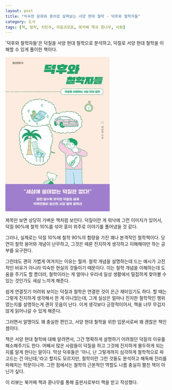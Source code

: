 ```yaml
---
layout: post
title: "익숙한 문화와 용어로 살펴보는 서양 현대 철학 - 덕후와 철학자들"
category: 도서
tags: [책, 철학, 차민주, 자음과모음, 북카페 책과 콩나무, 서평]
---
```


'덕후와 철학자들'은
덕질을 서양 현대 철학으로 분석하고,
덕질로 서양 현대 철학을 이해할 수 있게 풀이한 책이다.

![표지](/images/geek-and-philosopher-book-h480.jpg)

제목만 보면 상당히 가벼운 책처럼 보인다.
덕질이란 게 워낙에 그런 이미지가 있어서,
덕질 90%에 철학 10%를 섞어 흥미 위주로 이야기를 풀어냈을 것 같다.

그러나, 실제로는 덕질 10%에 철학 90%의 함량을 가진 꽤나 본격적인 철학책이다.
당연히 철학 용어와 개념이 난무하고,
그것은 때론 진지하게 생각하고 이해해야만 하는 공부를 요구한다.

그런데도 괜히 가볍게 여겨지는 이유는 뭘까.
철학 개념을 설명하는데 드는 예시가 고전적인 비유가 아니라 익숙한 현실의 것들이기 때문이다.
이는 철학 개념을 이해하는데 도움을 주기도 할 뿐더러,
철학이라는 게 얼마나 우리네 일상 생활에서 밀접하게 찾아볼 수 있는 것인가도 새삼 느끼게 해준다.

쉽게 연결짓기 어려워 보이는 덕질과 철학은 연결한 것이 은근 재미있기도 하다.
할 때는 그렇게 진지하게 생각해서 한 게 아니었는데,
그게 실상은 얼마나 진지한 철학적인 행위였는지를 설명하는게 괜히 웃음이 난다.
이게 생각보다 긍정적이어서, 책을 너무 무겁지 않게 읽어나갈 수 있게 해준다.

그러면서 알맹이도 꽤 충실한 편인고,
서양 현대 철학을 위한 입문서로써 꽤 괜찮은 책인 셈이다.

책은 서양 현대 철학에 대해 알려면서,
그간 명확하게 설명하기 어려웠던 덕질의 이유를 해소해주기도 한다.
어째서 많은 사람들이 덕질을 하고 그것에 진지하게 몰두하게 되는지를 알게 한다는 말이다.
막상 덕후들은 '아니, 난 그렇게까지 심각하게 철학적으로 파고드는 건 아닌데;'라고 할지도 모르지만,
철학이란 그런 것들도 분석하고 해독해 진리를 파헤치는 학문이니까.
그런 점에서는 철학의 근본적인 역할도 나름 충실히 펼친 책이 아닌가 싶다.



<div class="im im-info">
이 리뷰는 북카페 책과 콩나무를 통해 출판사로부터 책을 받고 작성했다.
</div>
